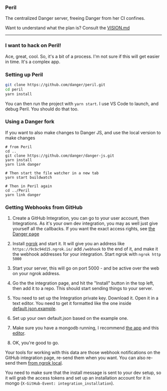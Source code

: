 ### Peril

The centralized Danger server, freeing Danger from her CI confines.

Want to understand what the plan is? Consult the [VISION.md](/VISION.md) 

---

### I want to hack on Peril!

Ace, great, cool. So, it's a bit of a process. I'm not sure if this will get easier in time. It's a complex app.

### Setting up Peril

```sh
git clone https://github.com/danger/peril.git
cd peril
yarn install
```

You can then run the project with `yarn start`. I use VS Code to launch, and debug Peril. You should do that too.

### Using a Danger fork
If you want to also make changes to Danger JS, and use the local version to make changes

```
# from Peril
cd ..
git clone https://github.com/danger/danger-js.git
yarn install
yarn link danger

# Then start the file watcher in a new tab
yarn start buildwatch

# Then in Peril again
cd ../Peril
yarn link danger
```

### Getting Webhooks from GitHub

1. Create a GitHub Integration, you can go to your user account, then Integrations. As it's your own dev integration, you may as well just give yourself all the callbacks. If you want the exact access rights, see [the Danger page](https://github.com/integration/danger)

2. Install [ngrok](https://ngrok.com/) and start it. It will give you an address like `https://9cbc94d15.ngrok.io/` add `/webhook` to the end of it, and make it the webhook addresses for your integration. Start ngrok with `ngrok http 5000`

3. Start your server, this will go on port 5000 - and be active over the web on your ngrok address.

4. Go the the integration page, and hit the "Install" button in the top left, then add it to a repo. This should start sending things to your server.

5. You need to set up the Integration private key. Download it. Open it in a text editor. You need to get it formatted like the one inside [default.json.example](/config/default.json.example).

6. Set up your own default.json based on the example one.

7. Make sure you have a mongodb running, I recommend [the app](http://gcollazo.github.io/mongodbapp/) and this [editor](https://robomongo.org). 

8. OK, you're good to go.

Your tools for working with this data are those webhook notifications on the GitHub integration page, re-send them when you want. You can also re-send them [from ngrok local](http://localhost:4040/inspect/http).

You need to make sure that the install message is sent to your dev setup, so it will grab the access tokens and set up an installation account for it in mongo (`X-GitHub-Event: integration_installation`).
